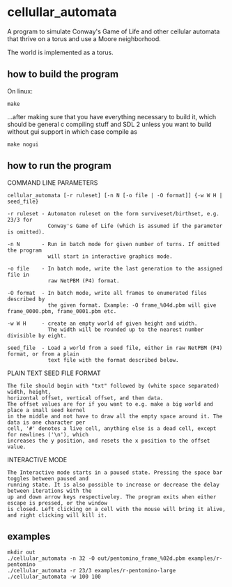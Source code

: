 # cellullar\_automata
A program to simulate Conway's Game of Life and other cellular automata that
thrive on a torus and use a Moore neighborhood.

The world is implemented as a torus.

## how to build the program
On linux:

    make

...after making sure that you have everything necessary to build it, which should be
general c compiling stuff and SDL 2 unless you want to build without gui support
in which case compile as

    make nogui

## how to run the program

<!-- params begin -->
COMMAND LINE PARAMETERS

    cellular_automata [-r ruleset] [-n N [-o file | -O format]] {-w W H | seed_file}

    -r ruleset - Automaton ruleset on the form surviveset/birthset, e.g. 23/3 for
                 Conway's Game of Life (which is assumed if the parameter is omitted).

    -n N       - Run in batch mode for given number of turns. If omitted the program
                 will start in interactive graphics mode.

    -o file    - In batch mode, write the last generation to the assigned file in
                 raw NetPBM (P4) format.

    -O format  - In batch mode, write all frames to enumerated files described by
                 the given format. Example: -O frame_%04d.pbm will give frame_0000.pbm, frame_0001.pbm etc.

    -w W H     - create an empty world of given height and width.
                 The width will be rounded up to the nearest number divisible by eight.

    seed_file  - Load a world from a seed file, either in raw NetPBM (P4) format, or from a plain
                 text file with the format described below.

PLAIN TEXT SEED FILE FORMAT

    The file should begin with "txt" followed by (white space separated) width, height,
    horizontal offset, vertical offset, and then data.
    The offset values are for if you want to e.g. make a big world and place a small seed kernel
    in the middle and not have to draw all the empty space around it. The data is one character per
    cell, '#' denotes a live cell, anything else is a dead cell, except for newlines ('\n'), which
    increases the y position, and resets the x position to the offset value.

INTERACTIVE MODE

    The Interactive mode starts in a paused state. Pressing the space bar toggles between paused and
    running state. It is also possible to increase or decrease the delay between iterations with the
    up and down arrow keys respectiveley. The program exits when either escape is pressed, or the window
    is closed. Left clicking on a cell with the mouse will bring it alive, and right clicking will kill it.
<!-- params end -->

## examples
	mkdir out
    ./cellular_automata -n 32 -O out/pentomino_frame_%02d.pbm examples/r-pentomino
    ./cellular_automata -r 23/3 examples/r-pentomino-large
	./cellular_automata -w 100 100
